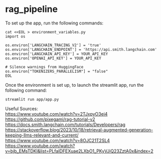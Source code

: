 # rag_pipeline

To set up the app, run the following commands:

```shell
cat <<EOL > environment_variables.py
import os

os.environ['LANGCHAIN_TRACING_V2'] = 'true'
os.environ['LANGCHAIN_ENDPOINT'] = 'https://api.smith.langchain.com'
os.environ['LANGCHAIN_API_KEY'] = YOUR_API_KEY
os.environ['OPENAI_API_KEY'] = YOUR_API_KEY

# Silence warnings from HuggingFace
os.environ["TOKENIZERS_PARALLELISM"] = "false"
EOL
```  

Once the environment is set up, to launch the streamlit app, run the following command:

```shell
streamlit run app/app.py
```  

Useful Sources:  
https://www.youtube.com/watch?v=2TJxpyO3ei4  
https://github.com/pixegami/rag-tutorial-v2  
https://docs.smith.langchain.com/tutorials/Developers/rag  
https://stackoverflow.blog/2023/10/18/retrieval-augmented-generation-keeping-llms-relevant-and-current/  
https://www.youtube.com/watch?v=8OJC21T2SL4  
https://www.youtube.com/watch?v=bjb_EMsTDKI&list=PLfaIDFEXuae2LXbO1_PKyVJiQ23ZztA0x&index=2  

